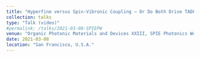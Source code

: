 ```yaml
---
title: "Hyperfine versus Spin-Vibronic Coupling — Or Do Both Drive TADF?"
collection: talks
type: "Talk (video)"
#permalink: /talks/2021-03-08-SPIEPW
venue: "Organic Photonic Materials and Devices XXIII, SPIE Photonics West"
date: 2021-03-08
location: "San Francisco, U.S.A."
---
```

